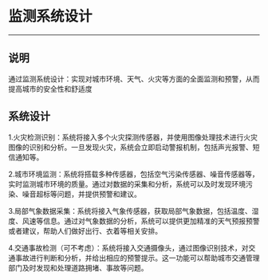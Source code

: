 # 监测系统设计

---

## 说明

通过监测系统设计：实现对城市环境、天气、火灾等方面的全面监测和预警，从而提高城市的安全性和舒适度

## 系统设计

1.火灾检测识别：系统将接入多个火灾探测传感器，并使用图像处理技术进行火灾图像的识别和分析。一旦发现火灾，系统会立即启动警报机制，包括声光报警、短信通知等。

2.城市环境监测：系统将搭载多种传感器，包括空气污染传感器、噪音传感器等，实时监测城市环境的质量。通过对数据的采集和分析，系统可以及时发现环境污染、噪音超标等问题，并提供预警和建议。

3.局部气象数据采集：系统将接入气象传感器，获取局部气象数据，包括温度、湿度、风速等信息。通过对气象数据的分析，系统可以提供更加精准的天气预报预警或者建议，帮助人们做好出行、衣着等相关安排。

4.交通事故检测（可不考虑）：系统将接入交通摄像头，通过图像识别技术，对交通事故进行判断和分析，并给出相应的预警提示。这一功能可以帮助城市交通管理部门及时发现和处理道路拥堵、事故等问题。
